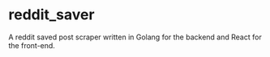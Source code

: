 # reddit_saver

A reddit saved post scraper written in Golang for the backend and React for the front-end.
